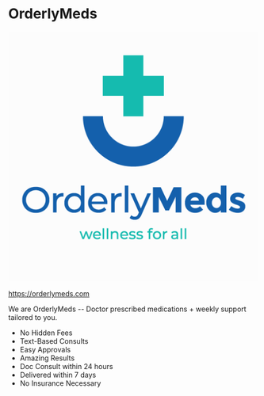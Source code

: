 # OrderlyMeds

![OrderlyMeds Logo](./images/OrderlyMedsLogo.jpg)

https://orderlymeds.com

We are OrderlyMeds -- Doctor prescribed medications + weekly support tailored to you.

- No Hidden Fees
- Text-Based Consults
- Easy Approvals
- Amazing Results
- Doc Consult within 24 hours
- Delivered within 7 days
- No Insurance Necessary
